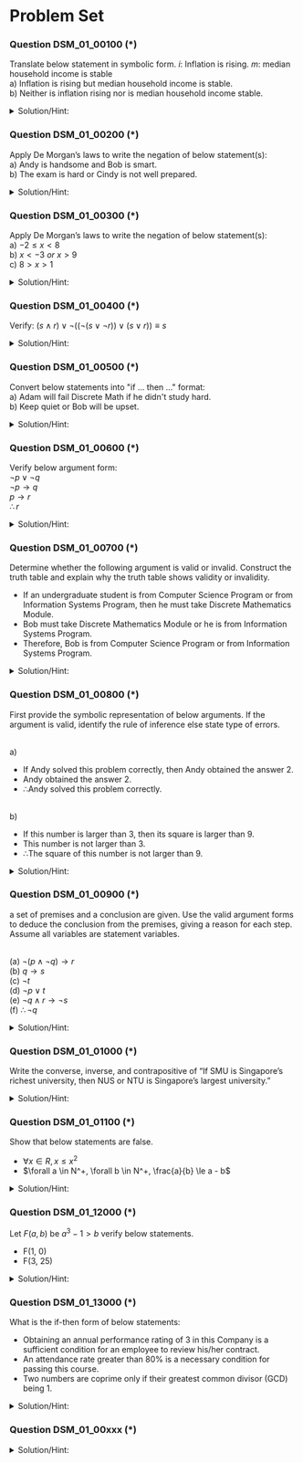 # Problem Set 

### Question DSM_01_00100 (*)
Translate below statement in symbolic form. $i$: Inflation is rising. $m$: median household income is stable
<br /> a) Inflation is rising but median household income is stable.
<br /> b) Neither is inflation rising nor is  median household income stable.

<details>
  <summary>Solution/Hint:</summary>

<br /> a) $i \land m$ 
<br /> b) $\neg i \land \neg m$ 

</details>


### Question DSM_01_00200 (*)

Apply De Morgan’s laws to write the negation of below statement(s): 
<br /> a) Andy is handsome and Bob is smart.
<br /> b) The exam is hard or Cindy is not well prepared.

<details>
  <summary>Solution/Hint:</summary>

<br /> a) Andy is not handsome or Bob is not smart.
<br /> b) The exam is not hard and Cindy is  well prepared.

</details>

### Question DSM_01_00300 (*)

Apply De Morgan’s laws to write the negation of below statement(s): 
<br /> a) $-2 \leq x < 8$
<br /> b) $x < -3\ or\ x > 9$
<br /> c) $8 > x > 1$

<details>
  <summary>Solution/Hint:</summary>

<br /> a) $x < -2\ or\ x \geq 8$
<br /> b) $-3 \leq x \leq 9$
<br /> c) $8 \leq x\ or\  x \leq 1$
</details>



### Question DSM_01_00400 (*)

Verify: $(s \land r)\lor \neg( (\neg(s \lor \neg r)) \lor (s \lor r) )\equiv s$

<details>
  <summary>Solution/Hint:</summary>

<br /> 
<br />
<br /> 
</details>

### Question DSM_01_00500 (*)

Convert below statements into "if ... then ..." format:
<br /> a) Adam will fail Discrete Math if he didn't study hard. 
<br /> b) Keep quiet or Bob will be upset.


<details>
  <summary>Solution/Hint:</summary>

<br /> 
<br />
<br /> 
</details>

### Question DSM_01_00600 (*)

Verify below argument form:
<br /> $\neg p \lor \neg q$
<br /> $\neg p \to q$
<br /> $p \to r$
<br /> $\therefore r$



<details>
  <summary>Solution/Hint:</summary>

<br />  Invalid. Hints: using truth table
<br />
<br />
</details>


### Question DSM_01_00700 (*)

Determine whether the following argument is valid or invalid. Construct the truth table and explain why the truth table shows validity or invalidity.
  - If an undergraduate student is from Computer Science Program or from Information Systems Program, then he must take Discrete Mathematics Module.
  - Bob must take Discrete Mathematics Module or he is from Information Systems Program.
  - Therefore, Bob is from Computer Science Program or from Information Systems Program.



<details>
  <summary>Solution/Hint:</summary>

<br />  Invalid. Hints: using truth table
<br />
<br />
</details>


### Question DSM_01_00800 (*)

First provide the symbolic representation of below arguments. If the argument is valid, identify the rule of inference else state type of errors.

<br /> a)	
- If Andy solved this problem correctly, then Andy obtained the answer 2.
- Andy obtained the answer 2.
- ∴Andy solved this problem correctly.
  
<br /> b)
- If this number is larger than 3, then its square is larger than 9.
- This number is not larger than 3.
- ∴The square of this number is not larger than 9.



<details>
  <summary>Solution/Hint:</summary>

<br />  Converse Error
<br />
<br />
</details>

### Question DSM_01_00900 (*)

a set of premises and a conclusion are given. Use the valid argument forms to deduce the conclusion from the premises, giving a reason for each step. Assume all variables are statement variables.

<br /> (a) $\neg (p \land \neg q) \to r$
<br /> (b) $q \to s$
<br /> (c) $\neg t$
<br /> (d) $\neg p \lor t$
<br /> (e) $\neg q \land r \to \neg s$
<br /> (f) $\therefore \neg q$



<details>
  <summary>Solution/Hint:</summary>

<br />  
</details>


### Question DSM_01_01000 (*)

Write the converse, inverse, and contrapositive of “If SMU is Singapore’s richest university, then NUS or NTU is Singapore’s largest university.”

<details>
  <summary>Solution/Hint:</summary>

<br />  
</details>



### Question DSM_01_01100 (*)

Show that below statements are false.
- $\forall x \in R, x \le x^2$
- $\forall a \in N^+, \forall b \in N^+, \frac{a}{b} \le a - b$


<details>
  <summary>Solution/Hint:</summary>

Counter example:
- $x=0.5$
- $a = 4, b = 1$
<br />  
</details>

### Question DSM_01_12000 (*)

Let $F(a,b)$ be $a^3 - 1 > b$  verify below statements.
- F(1, 0) 
- F(3, 25)


<details>
  <summary>Solution/Hint:</summary>

<br /> False; True  
</details>

### Question DSM_01_13000 (*)

What is the if-then form of below statements:
-	Obtaining an annual performance rating of 3 in this Company is a sufficient condition for an employee to review his/her contract.
-	An attendance rate greater than 80% is a necessary condition for passing this course.
-	Two numbers are coprime only if their greatest common divisor (GCD) being 1.

<details>
  <summary>Solution/Hint:</summary>

-	If an employee achieved an annual performance rating of 3 in this Company then his/her contract can be renewed.
-	If a student passed this course then his/her attendance rate is greater than 80%.
- If wwo numbers are coprime then their greatest common divisor (GCD) is 1.

<br />  
</details>

### Question DSM_01_00xxx (*)


<details>
  <summary>Solution/Hint:</summary>

<br />  
</details>